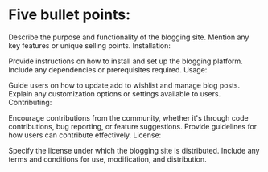 # Five bullet points:


Describe the purpose and functionality of the blogging site.
Mention any key features or unique selling points.
Installation:

Provide instructions on how to install and set up the blogging platform.
Include any dependencies or prerequisites required.
Usage:

Guide users on how to update,add to wishlist and manage blog posts.
Explain any customization options or settings available to users.
Contributing:

Encourage contributions from the community, whether it's through code contributions, bug reporting, or feature suggestions.
Provide guidelines for how users can contribute effectively.
License:

Specify the license under which the blogging site is distributed.
Include any terms and conditions for use, modification, and distribution.